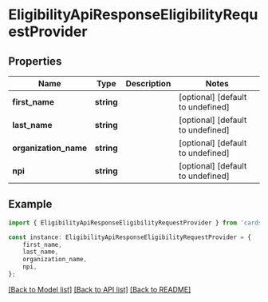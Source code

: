 # EligibilityApiResponseEligibilityRequestProvider


## Properties

Name | Type | Description | Notes
------------ | ------------- | ------------- | -------------
**first_name** | **string** |  | [optional] [default to undefined]
**last_name** | **string** |  | [optional] [default to undefined]
**organization_name** | **string** |  | [optional] [default to undefined]
**npi** | **string** |  | [optional] [default to undefined]

## Example

```typescript
import { EligibilityApiResponseEligibilityRequestProvider } from 'cardscan-ai/typescript';

const instance: EligibilityApiResponseEligibilityRequestProvider = {
    first_name,
    last_name,
    organization_name,
    npi,
};
```

[[Back to Model list]](../README.md#documentation-for-models) [[Back to API list]](../README.md#documentation-for-api-endpoints) [[Back to README]](../README.md)
